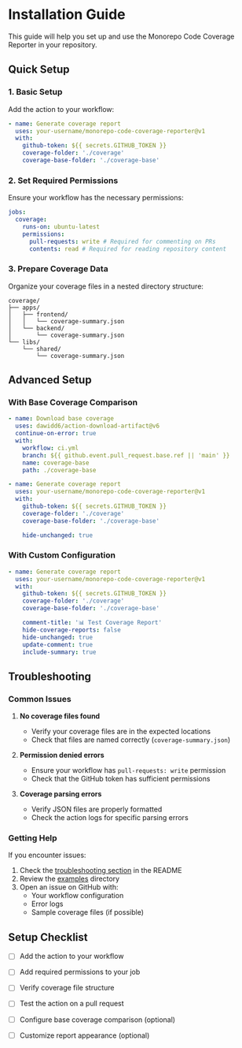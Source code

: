 # Installation Guide

This guide will help you set up and use the Monorepo Code Coverage Reporter in your repository.

## Quick Setup

### 1. Basic Setup

Add the action to your workflow:

```yaml
- name: Generate coverage report
  uses: your-username/monorepo-code-coverage-reporter@v1
  with:
    github-token: ${{ secrets.GITHUB_TOKEN }}
    coverage-folder: './coverage'
    coverage-base-folder: './coverage-base'
```

### 2. Set Required Permissions

Ensure your workflow has the necessary permissions:

```yaml
jobs:
  coverage:
    runs-on: ubuntu-latest
    permissions:
      pull-requests: write # Required for commenting on PRs
      contents: read # Required for reading repository content
```

### 3. Prepare Coverage Data

Organize your coverage files in a nested directory structure:

```
coverage/
├── apps/
│   ├── frontend/
│   │   └── coverage-summary.json
│   └── backend/
│       └── coverage-summary.json
└── libs/
    └── shared/
        └── coverage-summary.json
```

## Advanced Setup

### With Base Coverage Comparison

```yaml
- name: Download base coverage
  uses: dawidd6/action-download-artifact@v6
  continue-on-error: true
  with:
    workflow: ci.yml
    branch: ${{ github.event.pull_request.base.ref || 'main' }}
    name: coverage-base
    path: ./coverage-base

- name: Generate coverage report
  uses: your-username/monorepo-code-coverage-reporter@v1
  with:
    github-token: ${{ secrets.GITHUB_TOKEN }}
    coverage-folder: './coverage'
    coverage-base-folder: './coverage-base'

    hide-unchanged: true
```

### With Custom Configuration

```yaml
- name: Generate coverage report
  uses: your-username/monorepo-code-coverage-reporter@v1
  with:
    github-token: ${{ secrets.GITHUB_TOKEN }}
    coverage-folder: './coverage'
    coverage-base-folder: './coverage-base'

    comment-title: '📊 Test Coverage Report'
    hide-coverage-reports: false
    hide-unchanged: true
    update-comment: true
    include-summary: true
```

## Troubleshooting

### Common Issues

1. **No coverage files found**
   - Verify your coverage files are in the expected locations
   - Check that files are named correctly (`coverage-summary.json`)

2. **Permission denied errors**
   - Ensure your workflow has `pull-requests: write` permission
   - Check that the GitHub token has sufficient permissions

3. **Coverage parsing errors**
   - Verify JSON files are properly formatted
   - Check the action logs for specific parsing errors

### Getting Help

If you encounter issues:

1. Check the [troubleshooting section](README.md#troubleshooting) in the README
2. Review the [examples](examples/) directory
3. Open an issue on GitHub with:
   - Your workflow configuration
   - Error logs
   - Sample coverage files (if possible)

## Setup Checklist

- [ ] Add the action to your workflow
- [ ] Add required permissions to your job
- [ ] Verify coverage file structure
- [ ] Test the action on a pull request
- [ ] Configure base coverage comparison (optional)

- [ ] Customize report appearance (optional)
